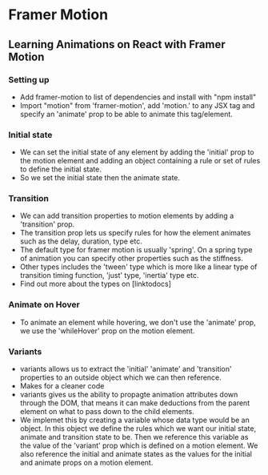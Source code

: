 # Framer Motion
## Learning Animations on React with Framer Motion

### Setting up
- Add framer-motion to list of dependencies and install with "npm install"
- Import "motion" from 'framer-motion', add 'motion.' to any JSX tag and specify an 'animate' prop to be able to animate this tag/element. 

### Initial state
- We can set the initial state of any element by adding the 'initial' prop to the motion element and adding an object containing a rule or set of rules to define the initial state. 
- So we set the initial state then the animate state.

### Transition
- We can add transition properties to motion elements by adding a 'transition' prop.
- The transition prop lets us specify rules for how the element animates such as the delay, duration, type etc.
- The default type for framer motion is usually 'spring'. On a spring type of animation you can specify other properties such as the stiffness. 
- Other types includes the 'tween' type which is more like a linear type of transition timing function, 'just' type, 'inertia' type etc. 
- Find out more about the types on [linktodocs]

### Animate on Hover
- To animate an element while hovering, we don't use the 'animate' prop, we use the 'whileHover' prop on the motion element.

### Variants
- variants allows us to extract the 'initial' 'animate' and 'transition' properties to an outside object which we can then reference. 
- Makes for a cleaner code
- variants gives us the ability to propagte animation attributes down through the DOM, that means it can make deductions from the parent element on what to pass down to the child elements.
- We implemet this by creating a variable whose data type would be an object. In this object we define the rules which we want our initial state, animate and transition state to be. Then we reference this variable as the value of the 'variant' prop which is defined on a motion element. We also reference the initial and animate states as the values for the initial and animate props on a motion element. 